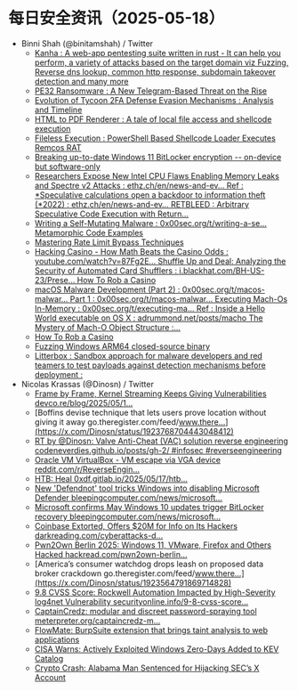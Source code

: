 # 每日安全资讯（2025-05-18）

- Binni Shah (@binitamshah) / Twitter
  - [Kanha : A web-app pentesting suite written in rust - It can help you perform, a variety of attacks based on the target domain viz Fuzzing, Reverse dns lookup, common http response, subdomain takeover detection and many more](https://x.com/binitamshah/status/1923729206602551763)
  - [PE32 Ransomware : A New Telegram-Based Threat on the Rise](https://x.com/binitamshah/status/1923725940233740488)
  - [Evolution of Tycoon 2FA Defense Evasion Mechanisms : Analysis and Timeline](https://x.com/binitamshah/status/1923725097694601432)
  - [HTML to PDF Renderer : A tale of local file access and shellcode execution](https://x.com/binitamshah/status/1923724007716671852)
  - [Fileless Execution : PowerShell Based Shellcode Loader Executes Remcos RAT](https://x.com/binitamshah/status/1923668735501447361)
  - [Breaking up-to-date Windows 11 BitLocker encryption -- on-device but software-only](https://x.com/binitamshah/status/1923665763505750209)
  - [Researchers Expose New Intel CPU Flaws Enabling Memory Leaks and Spectre v2 Attacks : ethz.ch/en/news-and-ev… Ref : *Speculative calculations open a backdoor to information theft (*2022) : ethz.ch/en/news-and-ev… RETBLEED : Arbitrary Speculative Code Execution with Return…](https://x.com/binitamshah/status/1923661399298814412)
  - [Writing a Self-Mutating Malware : 0x00sec.org/t/writing-a-se… Metamorphic Code Examples](https://x.com/binitamshah/status/1923641831734022633)
  - [Mastering Rate Limit Bypass Techniques](https://x.com/binitamshah/status/1923655286419537932)
  - [Hacking Casino - How Math Beats the Casino Odds : youtube.com/watch?v=87Fg2E… Shuffle Up and Deal: Analyzing the Security of Automated Card Shufflers : i.blackhat.com/BH-US-23/Prese… How To Rob a Casino](https://x.com/binitamshah/status/1923654337579917601)
  - [macOS Malware Development (Part 2) : 0x00sec.org/t/macos-malwar… Part 1 : 0x00sec.org/t/macos-malwar… Executing Mach-Os In-Memory : 0x00sec.org/t/executing-ma… Ref : Inside a Hello World executable on OS X : adrummond.net/posts/macho The Mystery of Mach-O Object Structure :…](https://x.com/binitamshah/status/1923640569206604182)
  - [How To Rob a Casino](https://x.com/binitamshah/status/1923641014520017155)
  - [Fuzzing Windows ARM64 closed-source binary](https://x.com/binitamshah/status/1923623244051144787)
  - [Litterbox : Sandbox approach for malware developers and red teamers to test payloads against detection mechanisms before deployment :](https://x.com/binitamshah/status/1923620820569489706)
- Nicolas Krassas (@Dinosn) / Twitter
  - [Frame by Frame, Kernel Streaming Keeps Giving Vulnerabilities devco.re/blog/2025/05/1…](https://x.com/Dinosn/status/1923789447100809389)
  - [Boffins devise technique that lets users prove location without giving it away go.theregister.com/feed/www.there…](https://x.com/Dinosn/status/1923768704443048412)
  - [RT by @Dinosn: Valve Anti-Cheat (VAC) solution reverse engineering codeneverdies.github.io/posts/gh-2/ #infosec #reverseengineering](https://x.com/0xor0ne/status/1923763047077732390)
  - [Oracle VM VirtualBox - VM escape via VGA device reddit.com/r/ReverseEngin…](https://x.com/Dinosn/status/1923760920771072509)
  - [HTB: Heal 0xdf.gitlab.io/2025/05/17/htb…](https://x.com/Dinosn/status/1923760875741028612)
  - [New 'Defendnot' tool tricks Windows into disabling Microsoft Defender bleepingcomputer.com/news/microsoft…](https://x.com/Dinosn/status/1923760854027116668)
  - [Microsoft confirms May Windows 10 updates trigger BitLocker recovery bleepingcomputer.com/news/microsoft…](https://x.com/Dinosn/status/1923565020115345737)
  - [Coinbase Extorted, Offers $20M for Info on Its Hackers darkreading.com/cyberattacks-d…](https://x.com/Dinosn/status/1923564909209493982)
  - [Pwn2Own Berlin 2025: Windows 11, VMware, Firefox and Others Hacked hackread.com/pwn2own-berlin…](https://x.com/Dinosn/status/1923564862514340128)
  - [America’s consumer watchdog drops leash on proposed data broker crackdown go.theregister.com/feed/www.there…](https://x.com/Dinosn/status/1923564791869714828)
  - [9.8 CVSS Score: Rockwell Automation Impacted by High-Severity log4net Vulnerability securityonline.info/9-8-cvss-score…](https://x.com/Dinosn/status/1923564635807989855)
  - [CaptainCredz: modular and discreet password-spraying tool meterpreter.org/captaincredz-m…](https://x.com/Dinosn/status/1923564607303553407)
  - [FlowMate: BurpSuite extension that brings taint analysis to web applications](https://x.com/Dinosn/status/1923564575871418583)
  - [CISA Warns: Actively Exploited Windows Zero-Days Added to KEV Catalog](https://x.com/Dinosn/status/1923564492236992823)
  - [Crypto Crash: Alabama Man Sentenced for Hijacking SEC’s X Account](https://x.com/Dinosn/status/1923564392316010852)
